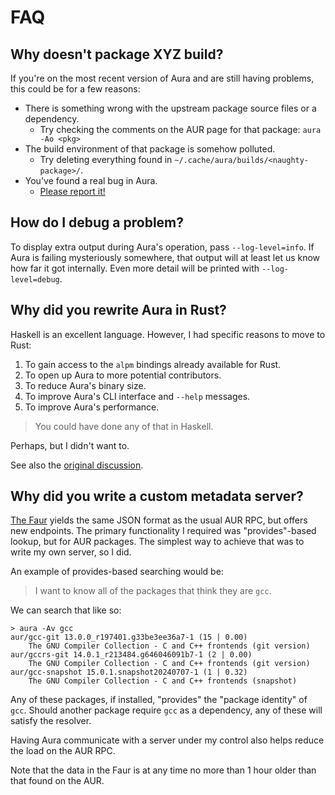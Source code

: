 # FAQ

## Why doesn't package XYZ build?

If you're on the most recent version of Aura and are still having problems, this
could be for a few reasons:

- There is something wrong with the upstream package source files or a
  dependency.
  - Try checking the comments on the AUR page for that package: `aura -Ao <pkg>`
- The build environment of that package is somehow polluted.
  - Try deleting everything found in `~/.cache/aura/builds/<naughty-package>/`.
- You've found a real bug in Aura.
  - [Please report it!](https://github.com/fosskers/aura/issues)

## How do I debug a problem?

To display extra output during Aura's operation, pass `--log-level=info`. If
Aura is failing mysteriously somewhere, that output will at least let us know
how far it got internally. Even more detail will be printed with
`--log-level=debug`.

## Why did you rewrite Aura in Rust?

Haskell is an excellent language. However, I had specific reasons to move to
Rust:

1. To gain access to the `alpm` bindings already available for Rust.
2. To open up Aura to more potential contributors.
3. To reduce Aura's binary size.
4. To improve Aura's CLI interface and `--help` messages.
5. To improve Aura's performance.

> You could have done any of that in Haskell.

Perhaps, but I didn't want to.

See also the [original discussion](https://github.com/fosskers/aura/discussions/657).

## Why did you write a custom metadata server?

[The Faur](https://git.sr.ht/~fosskers/faur) yields the same JSON format as the
usual AUR RPC, but offers new endpoints. The primary functionality I required
was "provides"-based lookup, but for AUR packages. The simplest way to achieve
that was to write my own server, so I did.

An example of provides-based searching would be:

> I want to know all of the packages that think they are `gcc`.

We can search that like so:

```
> aura -Av gcc
aur/gcc-git 13.0.0_r197401.g33be3ee36a7-1 (15 | 0.00) 
    The GNU Compiler Collection - C and C++ frontends (git version)
aur/gccrs-git 14.0.1_r213484.g646046091b7-1 (2 | 0.00) 
    The GNU Compiler Collection - C and C++ frontends (git version)
aur/gcc-snapshot 15.0.1.snapshot20240707-1 (1 | 0.32) 
    The GNU Compiler Collection - C and C++ frontends (snapshot)
```

Any of these packages, if installed, "provides" the "package identity" of `gcc`.
Should another package require `gcc` as a dependency, any of these will satisfy
the resolver.

Having Aura communicate with a server under my control also helps reduce the
load on the AUR RPC.

Note that the data in the Faur is at any time no more than 1 hour older than
that found on the AUR.

